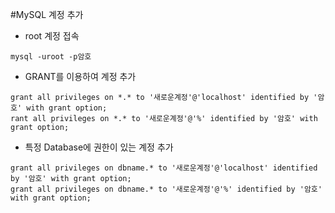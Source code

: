 #MySQL 계정 추가

- root 계정 접속
````
mysql -uroot -p암호
````

- GRANT를 이용하여 계정 추가
````
grant all privileges on *.* to '새로운계정'@'localhost' identified by '암호' with grant option;
rant all privileges on *.* to '새로운계정'@'%' identified by '암호' with grant option;
````
- 특정 Database에 권한이 있는 계정 추가
````
grant all privileges on dbname.* to '새로운계정'@'localhost' identified by '암호' with grant option;
grant all privileges on dbname.* to '새로운계정'@'%' identified by '암호' with grant option;
````